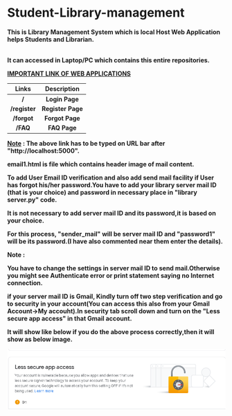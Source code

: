 # Student-Library-management

<b>
This is Library Management System which is local Host Web Application helps Students and Librarian.<br><br>
  
  
It can accessed in Laptop/PC which contains this entire repositories.


<u>IMPORTANT LINK OF WEB APPLICATIONS</u>

| Links         | Description     |
|:-------------:|:---------------:|
| /             | Login Page      | 
| /register     | Register Page   |
| /forgot       | Forgot Page     |
| /FAQ          | FAQ Page        |


<ins>Note</ins> : The above link has to be typed on URL bar after "http://localhost:5000". 

email1.html is file which contains header image of mail content.


To add User Email ID verification and also add send mail facility if User has forgot his/her password.You have to add your library server mail ID (that is your choice) and password in necessary place in "library server.py" code.

It is not necessary to add server mail ID and its password,it is based on your choice.

For this process, "sender_mail" will be server mail ID and "password1" will be its password.(I have also commented near them enter the details).  

Note :

You have to change the settings in server mail ID to send mail.Otherwise you might see Authenticate error or print statement saying no Internet connection. 

if your server mail ID is Gmail, Kindly turn off two step verification and go to security in your account(You can access this also from your Gmail Account->My accouht).In security tab scroll down and turn on the "Less secure app access" in that Gmail account.

It will show like below if you do the above process correctly,then it will show as below image.<br>

<b>

![ScreenShot](https://github.com/Vikash15081999/Student-Library-management/blob/master/LESS%20SECURE.png)



 
 
